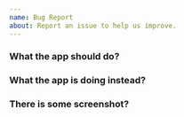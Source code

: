 ```yaml
---
name: Bug Report
about: Report an issue to help us improve.
---
```


### What the app should do?
<!-- Describe the expected behavior of the application -->

### What the app is doing instead?
<!-- Describe the current behavior of the application -->

### There is some screenshot?
<!-- Put some screenshot if available. It can be a link to video too -->
